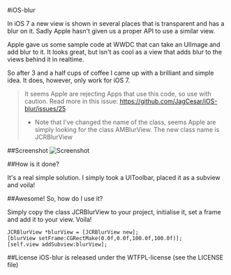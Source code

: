 #iOS-blur

In iOS 7 a new view is shown in several places that is transparent and has a blur on it. Sadly Apple hasn't given us a proper API to use a similar view.

Apple gave us some sample code at WWDC that can take an UIImage and add blur to it. It looks great, but isn't as cool as a view that adds blur to the views behind it in realtime.

So after 3 and a half cups of coffee I came up with a brilliant and simple idea. It does, however, only work for iOS 7.

> It seems Apple are rejecting Apps that use this code, so use with caution.
> Read more in this issue: 
> https://github.com/JagCesar/iOS-blur/issues/25
> - Note that I've changed the name of the class, seems Apple are simply looking for the class AMBlurView. The new class name is JCRBlurView

##Screenshot
![Screenshot](https://raw.github.com/JagCesar/iOS-blur/master/screenshot.png "Example of JCRBlurView")

##How is it done?

It's a real simple solution. I simply took a UIToolbar, placed it as a subview and voila!

##Awesome! So, how do I use it?

Simply copy the class JCRBlurView to your project, initialise it, set a frame and add it to your view. Voila!

```
JCRBlurView *blurView = [JCRBlurView new];
[blurView setFrame:CGRectMake(0.0f,0.0f,100.0f,100.0f)];
[self.view addSubview:blurView];
```

##License
iOS-blur is released under the WTFPL-license (see the LICENSE file)

